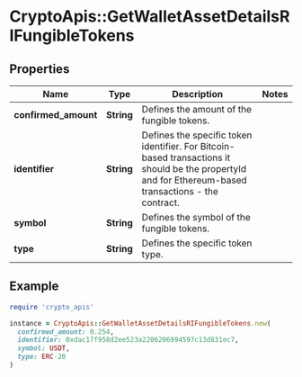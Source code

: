 # CryptoApis::GetWalletAssetDetailsRIFungibleTokens

## Properties

| Name | Type | Description | Notes |
| ---- | ---- | ----------- | ----- |
| **confirmed_amount** | **String** | Defines the amount of the fungible tokens. |  |
| **identifier** | **String** | Defines the specific token identifier. For Bitcoin-based transactions it should be the propertyId and for Ethereum-based transactions - the contract. |  |
| **symbol** | **String** | Defines the symbol of the fungible tokens. |  |
| **type** | **String** | Defines the specific token type. |  |

## Example

```ruby
require 'crypto_apis'

instance = CryptoApis::GetWalletAssetDetailsRIFungibleTokens.new(
  confirmed_amount: 0.254,
  identifier: 0xdac17f958d2ee523a2206206994597c13d831ec7,
  symbol: USDT,
  type: ERC-20
)
```

